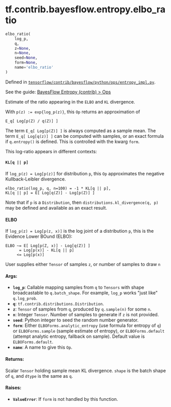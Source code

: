 <div itemscope itemtype="http://developers.google.com/ReferenceObject">
<meta itemprop="name" content="tf.contrib.bayesflow.entropy.elbo_ratio" />
</div>

# tf.contrib.bayesflow.entropy.elbo_ratio

``` python
elbo_ratio(
    log_p,
    q,
    z=None,
    n=None,
    seed=None,
    form=None,
    name='elbo_ratio'
)
```



Defined in [`tensorflow/contrib/bayesflow/python/ops/entropy_impl.py`](https://www.tensorflow.org/code/tensorflow/contrib/bayesflow/python/ops/entropy_impl.py).

See the guide: [BayesFlow Entropy (contrib) > Ops](../../../../../../api_guides/python/contrib.bayesflow.entropy.md#Ops)

Estimate of the ratio appearing in the `ELBO` and `KL` divergence.

With `p(z) := exp{log_p(z)}`, this `Op` returns an approximation of

```
E_q[ Log[p(Z) / q(Z)] ]
```

The term `E_q[ Log[p(Z)] ]` is always computed as a sample mean.
The term `E_q[ Log[q(z)] ]` can be computed with samples, or an exact formula
if `q.entropy()` is defined.  This is controlled with the kwarg `form`.

This log-ratio appears in different contexts:

#### `KL[q || p]`

If `log_p(z) = Log[p(z)]` for distribution `p`, this `Op` approximates
the negative Kullback-Leibler divergence.

```
elbo_ratio(log_p, q, n=100) = -1 * KL[q || p],
KL[q || p] = E[ Log[q(Z)] - Log[p(Z)] ]
```

Note that if `p` is a `Distribution`, then
`distributions.kl_divergence(q, p)` may be defined and available as an
exact result.

#### ELBO

If `log_p(z) = Log[p(z, x)]` is the log joint of a distribution `p`, this is
the Evidence Lower BOund (ELBO):

```
ELBO ~= E[ Log[p(Z, x)] - Log[q(Z)] ]
      = Log[p(x)] - KL[q || p]
     <= Log[p(x)]
```

User supplies either `Tensor` of samples `z`, or number of samples to draw `n`

#### Args:

* <b>`log_p`</b>:  Callable mapping samples from `q` to `Tensors` with
    shape broadcastable to `q.batch_shape`.
    For example, `log_p` works "just like" `q.log_prob`.
* <b>`q`</b>:  `tf.contrib.distributions.Distribution`.
* <b>`z`</b>:  `Tensor` of samples from `q`, produced by `q.sample(n)` for some `n`.
* <b>`n`</b>:  Integer `Tensor`.  Number of samples to generate if `z` is not provided.
* <b>`seed`</b>:  Python integer to seed the random number generator.
* <b>`form`</b>:  Either `ELBOForms.analytic_entropy` (use formula for entropy of `q`)
    or `ELBOForms.sample` (sample estimate of entropy), or `ELBOForms.default`
    (attempt analytic entropy, fallback on sample).
    Default value is `ELBOForms.default`.
* <b>`name`</b>:  A name to give this `Op`.


#### Returns:

  Scalar `Tensor` holding sample mean KL divergence.  `shape` is the batch
    shape of `q`, and `dtype` is the same as `q`.


#### Raises:

* <b>`ValueError`</b>:  If `form` is not handled by this function.